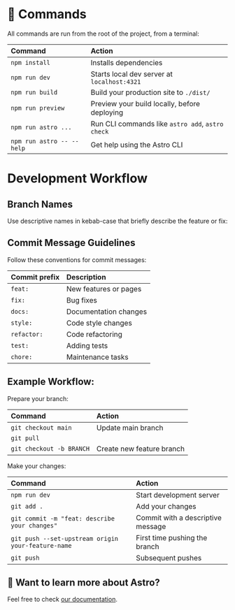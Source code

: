 # 🧞 Commands

All commands are run from the root of the project, from a terminal:

| Command                   | Action                                           |
| :------------------------ | :----------------------------------------------- |
| `npm install`             | Installs dependencies                            |
| `npm run dev`             | Starts local dev server at `localhost:4321`      |
| `npm run build`           | Build your production site to `./dist/`          |
| `npm run preview`         | Preview your build locally, before deploying     |
| `npm run astro ...`       | Run CLI commands like `astro add`, `astro check` |
| `npm run astro -- --help` | Get help using the Astro CLI                     |

# Development Workflow

## Branch Names

Use descriptive names in kebab-case that briefly describe the feature or fix:

## Commit Message Guidelines

Follow these conventions for commit messages:

| Commit prefix | Description           |
| :------------ | :-------------------- |
| `feat:`       | New features or pages |
| `fix:`        | Bug fixes             |
| `docs:`       | Documentation changes |
| `style:`      | Code style changes    |
| `refactor:`   | Code refactoring      |
| `test:`       | Adding tests          |
| `chore:`      | Maintenance tasks     |

## Example Workflow:

Prepare your branch:

| Command                  | Action                    |
| :----------------------- | :------------------------ |
| `git checkout main`      | Update main branch        |
| `git pull`               |                           |
| `git checkout -b BRANCH` | Create new feature branch |

Make your changes:

| Command                                            | Action                            |
| :------------------------------------------------- | :-------------------------------- |
| `npm run dev`                                      | Start development server          |
| `git add .`                                        | Add your changes                  |
| `git commit -m "feat: describe your changes"`      | Commit with a descriptive message |
| `git push --set-upstream origin your-feature-name` | First time pushing the branch     |
| `git push`                                         | Subsequent pushes                 |

## 👀 Want to learn more about Astro?

Feel free to check [our documentation](https://docs.astro.build).
